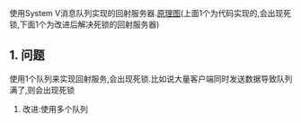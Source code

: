 使用System V消息队列实现的回射服务器.[原理图](https://images2015.cnblogs.com/blog/1058323/201611/1058323-20161129002148881-757894290.png)(上面1个为代码实现的,会出现死锁,下面1个为改进后解决死锁的回射服务器)
## 1. 问题
使用1个队列来实现回射服务,会出现死锁.比如说大量客户端同时发送数据导致队列满了,则会出现死锁
1. 改进:使用多个队列
